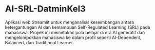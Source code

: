# AI-SRL-DatminKel3
Aplikasi web Streamlit untuk menganalisis keseimbangan antara ketergantungan AI dan kemampuan Self-Regulated Learning (SRL) pada mahasiswa. Proyek ini memetakan pola belajar di era AI generatif dan mengelompokkan mahasiswa ke dalam profil seperti AI-Dependent, Balanced, dan Traditional Learner.
